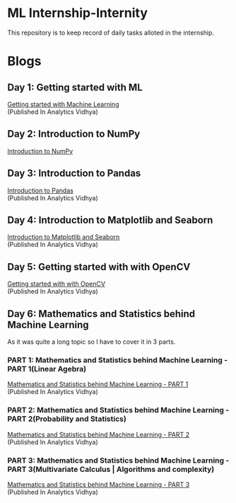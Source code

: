 # ML Internship-Internity
This repository is to keep record of daily tasks alloted in the internship.
# Blogs
## Day 1: Getting started with ML
[Getting started with Machine Learning](https://shubhangagrawal1999.medium.com/getting-started-with-machine-learning-81f34fc6c11e)  
(Published In Analytics Vidhya)  
## Day 2: Introduction to NumPy
[Introduction to NumPy](https://shubhangagrawal1999.medium.com/introduction-to-numpy-82321478e788)  
## Day 3: Introduction to Pandas
[Introduction to Pandas](https://shubhangagrawal1999.medium.com/introduction-to-pandas-90b75a5c2278)  
(Published In Analytics Vidhya)  
## Day 4: Introduction to Matplotlib and Seaborn
[Introduction to Matplotlib and Seaborn](https://shubhangagrawal1999.medium.com/introduction-to-matplotlib-and-seaborn-e2dd04bfc821)  
(Published In Analytics Vidhya) 
## Day 5: Getting started with with OpenCV
[Getting started with with OpenCV](https://shubhangagrawal1999.medium.com/getting-started-with-opencv-90846451da51)  
(Published In Analytics Vidhya) 
## Day 6: Mathematics and Statistics behind Machine Learning
As it was quite a long topic so I have to cover it in 3 parts.
### PART 1: Mathematics and Statistics behind Machine Learning - PART 1(Linear Agebra)
[Mathematics and Statistics behind Machine Learning - PART 1](https://shubhangagrawal1999.medium.com/mathematics-and-statistics-behind-machine-learning-part-1-eede0e152d57)  
(Published In Analytics Vidhya)  
### PART 2: Mathematics and Statistics behind Machine Learning - PART 2(Probability and Statistics)
[Mathematics and Statistics behind Machine Learning - PART 2](https://shubhangagrawal1999.medium.com/mathematics-and-statistics-behind-machine-learning-part-2-9aa2f068ecf9)  
(Published In Analytics Vidhya)  
### PART 3: Mathematics and Statistics behind Machine Learning - PART 3(Multivariate Calculus | Algorithms and complexity)
[Mathematics and Statistics behind Machine Learning - PART 3](https://shubhangagrawal1999.medium.com/mathematics-and-statistics-behind-machine-learning-part-3-e5dffb9129f2)  
(Published In Analytics Vidhya)  
